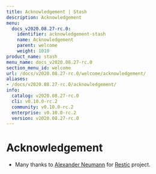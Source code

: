 ```yaml
---
title: Acknowledgement | Stash
description: Acknowledgement
menu:
  docs_v2020.08.27-rc.0:
    identifier: acknowledgement-stash
    name: Acknowledgement
    parent: welcome
    weight: 1010
product_name: stash
menu_name: docs_v2020.08.27-rc.0
section_menu_id: welcome
url: /docs/v2020.08.27-rc.0/welcome/acknowledgement/
aliases:
- /docs/v2020.08.27-rc.0/acknowledgement/
info:
  catalog: v2020.08.27-rc.0
  cli: v0.10.0-rc.2
  community: v0.10.0-rc.2
  enterprise: v0.10.0-rc.2
  version: v2020.08.27-rc.0
---
```


# Acknowledgement
 - Many thanks to [Alexander Neumann](https://github.com/fd0) for [Restic](https://restic.net) project.
